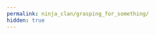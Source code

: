 ```yaml
---
permalink: ninja_clan/grasping_for_something/
hidden: true
---
```

<script>window.location.replace("https://310mc.github.io/ninja_clan/fumbling_in_the_dark/")</script>
